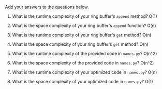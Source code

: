 Add your answers to the questions below.

1. What is the runtime complexity of your ring buffer's `append` method?
  O(1)
2. What is the space complexity of your ring buffer's `append` function?
  O(n)
3. What is the runtime complexity of your ring buffer's `get` method?
  O(n)
4. What is the space complexity of your ring buffer's `get` method?
  O(n)

5. What is the runtime complexity of the provided code in `names.py`?
  O(n^2)
6. What is the space complexity of the provided code in `names.py`?
  O(n^2)
7. What is the runtime complexity of your optimized code in `names.py`?
  O(n)
8. What is the space complexity of your optimized code in `names.py`?
  O(1)